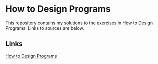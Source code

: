# How to Design Programs
This repository contains my solutions to the exercises in How to Design Programs. Links to sources are below.

## Links
[How to Design Programs](http://htdp.org/)
